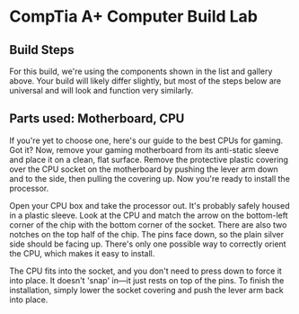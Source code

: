 <!DOCTYPE html>
<html lang="en">
<head>
    <meta charset="UTF-8">
    <meta name="viewport" content="width=device-width, initial-scale=1.0">
</head>
<body>
  <h1>CompTia A+ Computer Build Lab</h1>
    <h2>Build Steps</h2>
    <p>For this build, we're using the components shown in the list and gallery above. Your build will likely differ slightly, but most of the steps below are universal and will look and function very similarly.</p>
    <h2>Parts used: Motherboard, CPU</h2>
    <p>If you're yet to choose one, here's our guide to the best CPUs for gaming. Got it? Now, remove your gaming motherboard from its anti-static sleeve and place it on a clean, flat surface. Remove the protective plastic covering over the CPU socket on the motherboard by pushing the lever arm down and to the side, then pulling the covering up. Now you're ready to install the processor.</p>
    <p>Open your CPU box and take the processor out. It's probably safely housed in a plastic sleeve. Look at the CPU and match the arrow on the bottom-left corner of the chip with the bottom corner of the socket. There are also two notches on the top half of the chip. The pins face down, so the plain silver side should be facing up. There's only one possible way to correctly orient the CPU, which makes it easy to install.</p>
    <p>The CPU fits into the socket, and you don't need to press down to force it into place. It doesn't 'snap' in—it just rests on top of the pins. To finish the installation, simply lower the socket covering and push the lever arm back into place.</p>
</body>
</html>
